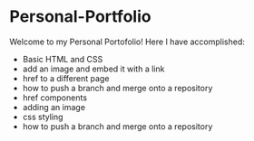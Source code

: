 # Personal-Portfolio

Welcome to my Personal Portofolio! Here I have accomplished:
- Basic HTML and CSS
- add an image and embed it with a link
- href to a different page
- how to push a branch and merge onto a repository
- href components
- adding an image
- css styling
- how to push a branch and merge onto a repository
